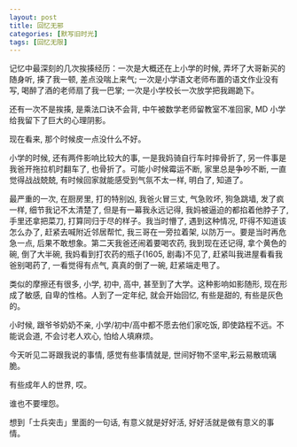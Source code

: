 ```yaml
---
layout: post
title: 回忆无邪
categories: [默写旧时光]
tags: [回忆无限]
---
```


记忆中最深刻的几次挨揍经历：一次是大概还在上小学的时候, 弄坏了大哥新买的随身听, 揍了我一顿, 差点没喘上来气; 一次是小学语文老师布置的语文作业没有写, 喝醉了酒的老师扇了我一巴掌; 一次是小学校长一次放学把我踢跪下。  

还有一次不是挨揍, 是乘法口诀不会背, 中午被数学老师留教室不准回家, MD 小学给我留下了巨大的心理阴影。  

现在看来, 那个时候皮一点没什么不好。  

小学的时候, 还有两件影响比较大的事, 一是我妈骑自行车时摔骨折了, 另一件事是我爸开拖拉机时翻车了, 也骨折了。可能小时候霉运不断, 家里总是争吵不断, 一直觉得战战兢兢, 有时候回家就能感受到气氛不太一样, 明白了, 知道了。  

最严重的一次, 在厨房里, 打的特别凶, 我爸火冒三丈, 气急败坏, 狗急跳墙, 发了疯一样, 细节我记不太清楚了, 但是有一幕我永远记得, 我妈被逼迫的都掐着他脖子了, 手里还拿把菜刀, 打算同归于尽的样子。我当时懵了, 遇到这种情况, 吓得不知道该怎么办了, 赶紧去喊附近邻居帮忙, 我三哥在一旁拉着架, 以防万一。要是当时再危急一点, 后果不敢想象。第二天我爸还闹着要喝农药, 我到现在还记得, 拿个黄色的碗, 倒了大半碗, 我妈看到打农药的瓶子(1605, 剧毒)不见了, 赶紧叫我进屋看看我爸别喝药了, 一看觉得有点气, 真真的倒了一碗, 赶紧端走甩了。  

类似的摩擦还有很多, 小学, 初中, 高中, 甚至到了大学。这种影响如影随形, 现在形成了敏感, 自卑的性格。人到了一定年纪, 就会开始回忆, 有些是甜的, 有些是灰色的。  

小时候, 跟爷爷奶奶不亲, 小学/初中/高中都不愿去他们家吃饭, 即使路程不远。不能说会道, 不会讨老人欢心, 怕给人填麻烦。  

今天听见二哥跟我说的事情, 感觉有些事情就是, 世间好物不坚牢,彩云易散琉璃脆。  

有些成年人的世界, 哎。

谁也不要埋怨。  

想到「士兵突击」里面的一句话, 有意义就是好好活, 好好活就是做有意义的事情。